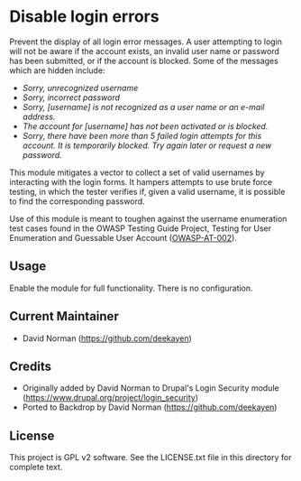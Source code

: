 Disable login errors
====================

Prevent the display of all login error messages. A user attempting to login will
not be aware if the account exists, an invalid user name or password has been
submitted, or if the account is blocked. Some of the messages which are hidden
include:

* _Sorry, unrecognized username_
* _Sorry, incorrect password_
* _Sorry, [username] is not recognized as a user name or an e-mail address._
* _The account for [username] has not been activated or is blocked._
* _Sorry, there have been more than 5 failed login attempts for this account. It is temporarily blocked. Try again later or request a new password._

This module mitigates a vector to collect a set of valid usernames by
interacting with the login forms. It hampers attempts to use brute
force testing, in which the tester verifies if, given a valid username, it is
possible to find the corresponding password.

Use of this module is meant to toughen against the username enumeration test
cases found in the OWASP Testing Guide Project,
Testing for User Enumeration and Guessable User Account
([OWASP-AT-002](https://www.owasp.org/index.php/Testing_for_User_Enumeration_and_Guessable_User_Account_(OWASP-AT-002))).

Usage
-----

Enable the module for full functionality. There is no configuration.

Current Maintainer
------------------

- David Norman (https://github.com/deekayen)

Credits
-------

- Originally added by David Norman to Drupal's Login Security module
  (https://www.drupal.org/project/login_security)
- Ported to Backdrop by David Norman (https://github.com/deekayen)

License
-------

This project is GPL v2 software. See the LICENSE.txt file in this directory for
complete text.
